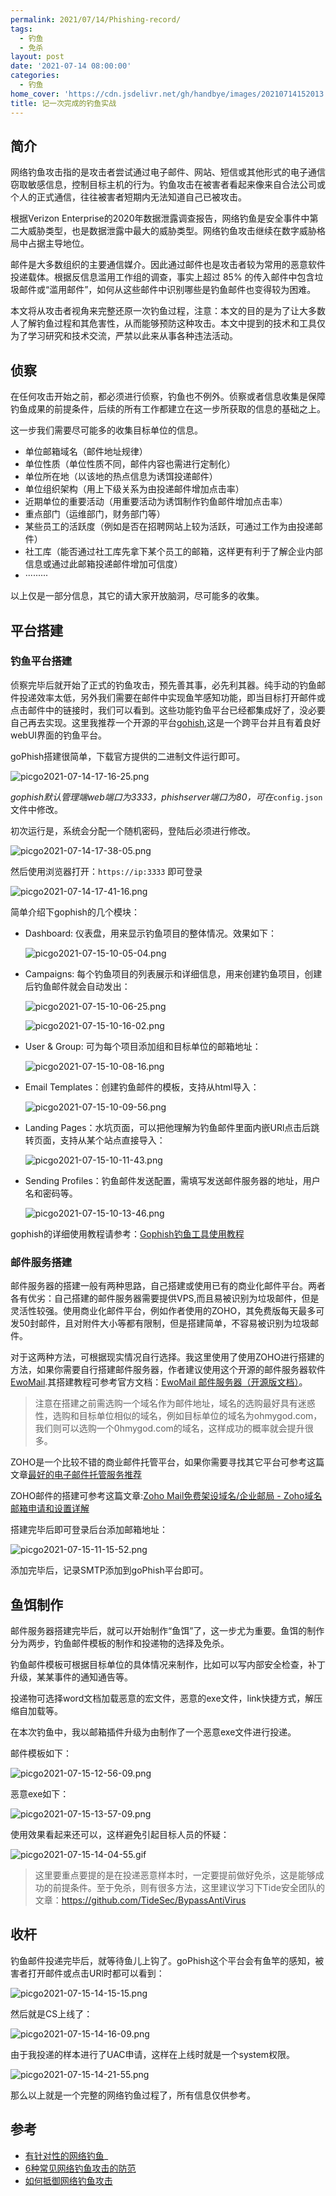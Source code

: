 ```yaml
---
permalink: 2021/07/14/Phishing-record/
tags:
  - 钓鱼
  - 免杀
layout: post
date: '2021-07-14 08:00:00'
categories:
  - 钓鱼
home_cover: 'https://cdn.jsdelivr.net/gh/handbye/images/20210714152013.png'
title: 记一次完成的钓鱼实战
---
```


## 简介


网络钓鱼攻击指的是攻击者尝试通过电子邮件、网站、短信或其他形式的电子通信窃取敏感信息，控制目标主机的行为。钓鱼攻击在被害者看起来像来自合法公司或个人的正式通信，往往被害者短期内无法知道自己已被攻击。


根据Verizon Enterprise的2020年数据泄露调查报告，网络钓鱼是安全事件中第二大威胁类型，也是数据泄露中最大的威胁类型。网络钓鱼攻击继续在数字威胁格局中占据主导地位。


邮件是大多数组织的主要通信媒介。因此通过邮件也是攻击者较为常用的恶意软件投递载体。根据反信息滥用工作组的调查，事实上超过 85% 的传入邮件中包含垃圾邮件或“滥用邮件”，如何从这些邮件中识别哪些是钓鱼邮件也变得较为困难。


本文将从攻击者视角来完整还原一次钓鱼过程，注意：本文的目的是为了让大多数人了解钓鱼过程和其危害性，从而能够预防这种攻击。本文中提到的技术和工具仅为了学习研究和技术交流，严禁以此来从事各种违法活动。


## 侦察


在任何攻击开始之前，都必须进行侦察，钓鱼也不例外。侦察或者信息收集是保障钓鱼成果的前提条件，后续的所有工作都建立在这一步所获取的信息的基础之上。


这一步我们需要尽可能多的收集目标单位的信息。

- 单位邮箱域名（邮件地址规律）
- 单位性质（单位性质不同，邮件内容也需进行定制化）
- 单位所在地（以该地的热点信息为诱饵投递邮件）
- 单位组织架构（用上下级关系为由投递邮件增加点击率）
- 近期单位的重要活动（用重要活动为诱饵制作钓鱼邮件增加点击率）
- 重点部门（运维部门，财务部门等）
- 某些员工的活跃度（例如是否在招聘网站上较为活跃，可通过工作为由投递邮件）
- 社工库（能否通过社工库先拿下某个员工的邮箱，这样更有利于了解企业内部信息或通过此邮箱投递邮件增加可信度）
- ·········

以上仅是一部分信息，其它的请大家开放脑洞，尽可能多的收集。


## 平台搭建


### 钓鱼平台搭建


侦察完毕后就开始了正式的钓鱼攻击，预先善其事，必先利其器。纯手动的钓鱼邮件投递效率太低，另外我们需要在邮件中实现鱼竿感知功能，即当目标打开邮件或点击邮件中的链接时，我们可以看到。这些功能钓鱼平台已经都集成好了，没必要自己再去实现。这里我推荐一个开源的平台[gohish](https://github.com/gophish/gophish),这是一个跨平台并且有着良好webUI界面的钓鱼平台。


goPhish搭建很简单，下载官方提供的二进制文件运行即可。


![picgo2021-07-14-17-16-25.png](../post_images/7963578039af9c7917131d35d8229f0b.png)


_gophish默认管理端web端口为3333，phishserver端口为80，可在_`config.json`文件中修改。


初次运行是，系统会分配一个随机密码，登陆后必须进行修改。


![picgo2021-07-14-17-38-05.png](../post_images/b07c579d6c87a93a7cc90621ea789e61.png)


然后使用浏览器打开：`https://ip:3333` 即可登录


![picgo2021-07-14-17-41-16.png](../post_images/158c8bbb3e4bb155a8b1de0eb257b88c.png)


简单介绍下gophish的几个模块：

- Dashboard: 仪表盘，用来显示钓鱼项目的整体情况。效果如下：

	![picgo2021-07-15-10-05-04.png](../post_images/e9ed15d5e6a70b4fcf1ba0c116582793.png)

- Campaigns: 每个钓鱼项目的列表展示和详细信息，用来创建钓鱼项目，创建后钓鱼邮件就会自动发出：

	![picgo2021-07-15-10-06-25.png](../post_images/689ed880df2cda28c1fdb5b49d3d895e.png)


	![picgo2021-07-15-10-16-02.png](../post_images/fb9ff657fb261e8eb09e6915360dc109.png)

- User & Group: 可为每个项目添加组和目标单位的邮箱地址：

	![picgo2021-07-15-10-08-16.png](../post_images/6e2b6851f09fc3dfe629bdcb8764d988.png)

- Email Templates：创建钓鱼邮件的模板，支持从html导入：

	![picgo2021-07-15-10-09-56.png](../post_images/094c0a562225a32d0028b0fceb3110b1.png)

- Landing Pages：水坑页面，可以把他理解为钓鱼邮件里面内嵌URl点击后跳转页面，支持从某个站点直接导入：

	![picgo2021-07-15-10-11-43.png](../post_images/89cf492e2672c2e2dc26da5cc34d4289.png)

- Sending Profiles：钓鱼邮件发送配置，需填写发送邮件服务器的地址，用户名和密码等。

	![picgo2021-07-15-10-13-46.png](../post_images/b3ec632c23931c345d1c32631ecac97d.png)


gophish的详细使用教程请参考：[Gophish钓鱼工具使用教程](https://xeye.io/post/gophish%E9%92%93%E9%B1%BC%E5%B7%A5%E5%85%B7%E4%BD%BF%E7%94%A8%E6%95%99%E7%A8%8B/)


### 邮件服务搭建


邮件服务器的搭建一般有两种思路，自己搭建或使用已有的商业化邮件平台。两者各有优劣：自己搭建的邮件服务器需要提供VPS,而且易被识别为垃圾邮件，但是灵活性较强。使用商业化邮件平台，例如作者使用的ZOHO，其免费版每天最多可发50封邮件，且对附件大小等都有限制，但是搭建简单，不容易被识别为垃圾邮件。


对于这两种方法，可根据现实情况自行选择。我这里使用了使用ZOHO进行搭建的方法，如果你需要自行搭建邮件服务器，作者建议使用这个开源的邮件服务器软件[EwoMail](http://www.ewomail.com/).其搭建教程可参考官方文档：[EwoMail 邮件服务器（开源版文档）](http://doc.ewomail.com/docs/ewomail/jianjie)。


> 注意在搭建之前需选购一个域名作为邮件地址，域名的选购最好具有迷惑性，选购和目标单位相似的域名，例如目标单位的域名为ohmygod.com，我们则可以选购一个0hmygod.com的域名，这样成功的概率就会提升很多。


ZOHO是一个比较不错的商业邮件托管平台，如果你需要寻找其它平台可参考这篇文章[最好的电子邮件托管服务推荐](https://www.10besty.com/best-email-hosting-providers/)


ZOHO邮件的搭建可参考这篇文章:[Zoho Mail免费架设域名/企业邮局 - Zoho域名邮箱申请和设置详解](https://zhuanlan.zhihu.com/p/32679780)


搭建完毕后即可登录后台添加邮箱地址：


![picgo2021-07-15-11-15-52.png](../post_images/ed78a389d05810611006ffcc5a343840.png)


添加完毕后，记录SMTP添加到goPhish平台即可。


## 鱼饵制作


邮件服务器搭建完毕后，就可以开始制作“鱼饵”了，这一步尤为重要。鱼饵的制作分为两步，钓鱼邮件模板的制作和投递物的选择及免杀。


钓鱼邮件模板可根据目标单位的具体情况来制作，比如可以写内部安全检查，补丁升级，某某事件的通知通告等。


投递物可选择word文档加载恶意的宏文件，恶意的exe文件，link快捷方式，解压缩自加载等。


在本次钓鱼中，我以邮箱插件升级为由制作了一个恶意exe文件进行投递。


邮件模板如下：


![picgo2021-07-15-12-56-09.png](../post_images/52cd9496fb86712fb0fa1508eaed4941.png)


恶意exe如下：


![picgo2021-07-15-13-57-09.png](../post_images/f45f84fd58eeb2f8386f0da416853f64.png)


使用效果看起来还可以，这样避免引起目标人员的怀疑：


![picgo2021-07-15-14-04-55.gif](../post_images/7804b30a9416da7323f0d79f99acd21b.gif)


> 这里要重点要提的是在投递恶意样本时，一定要提前做好免杀，这是能够成功的前提条件。至于免杀，则有很多方法，这里建议学习下Tide安全团队的文章：https://github.com/TideSec/BypassAntiVirus


## 收杆


钓鱼邮件投递完毕后，就等待鱼儿上钩了。goPhish这个平台会有鱼竿的感知，被害者打开邮件或点击URl时都可以看到：


![picgo2021-07-15-14-15-15.png](../post_images/9fb638e2e7cb5a21e6949d1e37d8b6fa.png)


然后就是CS上线了：


![picgo2021-07-15-14-16-09.png](../post_images/bbbccf0bbc71d5e31dac1ac715f51722.png)


由于我投递的样本进行了UAC申请，这样在上线时就是一个system权限。


![picgo2021-07-15-14-21-55.png](../post_images/9d53ccf8f6968948ea20765a7b328086.png)


那么以上就是一个完整的网络钓鱼过程了，所有信息仅供参考。


## 参考

- [有针对性的网络钓鱼](https://www.cisco.com/c/dam/global/zh_cn/products/security/email-security-appliance/ironport__targetedphishing.pdf)_
- [6种常见网络钓鱼攻击的防范](https://www.secrss.com/articles/27115)
- [如何抵御网络钓鱼攻击](https://docs.microsoft.com/zh-cn/windows/security/threat-protection/intelligence/phishing)

